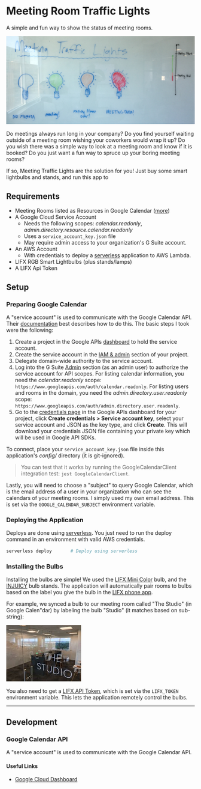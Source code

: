 # Meeting Room Traffic Lights

A simple and fun way to show the status of meeting rooms.

![Whiteboard Illustration](docs/images/meeting_lights_whiteboard.jpg)

Do meetings always run long in your company? Do you find yourself waiting outside of a meeting room wishing your coworkers would wrap it up? Do you wish there was a simple way to look at a meeting room and know if it is booked? Do you just want a fun way to spruce up your boring meeting rooms?

If so, Meeting Traffic Lights are the solution for you! Just buy some smart lightbulbs and stands, and run this app to 

## Requirements

- Meeting Rooms listed as Resources in Google Calendar ([more](https://support.google.com/a/answer/1686462))
- A Google Cloud Service Account 
    - Needs the following scopes: _calendar.readonly_, _admin.directory.resource.calendar.readonly_
    - Uses a `service_account_key.json` file
    - May require admin access to your organization's G Suite account.
- An AWS Account
    - With credentials to deploy a [serverless](https://serverless.com/) application to AWS Lambda.
- LIFX RGB Smart Lightbulbs (plus stands/lamps)
- A LIFX Api Token

## Setup

### Preparing Google Calendar

A "service account" is used to communicate with the Google Calendar API. Their [documentation](https://developers.google.com/identity/protocols/OAuth2ServiceAccount) best describes how to do this. The basic steps I took were the following:

1. Create a project in the Google APIs [dashboard](https://console.developers.google.com/apis/dashboard) to hold the service account.
1. Create the service account in the [IAM & admin](https://console.developers.google.com/iam-admin/serviceaccounts) section of your project.
1. Delegate domain-wide authority to the service account.
1. Log into the G Suite [Admin](http://admin.google.com/) section (as an admin user) to authorize the service account for API scopes. For listing calendar information, you need the _calendar.readonly_ scope: `https://www.googleapis.com/auth/calendar.readonly`. For listing users and rooms in the domain, you need the _admin.directory.user.readonly_ scope: `https://www.googleapis.com/auth/admin.directory.user.readonly`.
1. Go to the [credentials page](https://console.developers.google.com/apis/credentials) in the Google APIs dashboard for your project, click **Create credentials > Service account key**, select your service account and JSON as the key type, and click **Create**. This will download your credentials JSON file containing your private key which will be used in Google API SDKs.                                                                                                                                                                                                                                                                                                                                                                         

To connect, place your `service_account_key.json` file inside this application's _config/_ directory (it is git-ignored).

> You can test that it works by running the GoogleCalendarClient integration test: `jest GoogleCalendarClient`.

Lastly, you will need to choose a "subject" to query Google Calendar, which is the email address of a user in your organization who can see the calendars of your meeting rooms. I simply used my own email address. This is set via the `GOOGLE_CALENDAR_SUBJECT` environment variable.

### Deploying the Application

Deploys are done using [serverless](https://github.com/serverless/serverless). You just need to run the deploy command in an environment with valid AWS credentials.

```bash
serverless deploy       # Deploy using serverless
```

### Installing the Bulbs

Installing the bulbs are simple! We used the [LIFX Mini Color](https://www.lifx.com/collections/featured-products/products/lifx-mini-color-e26) bulb, and the [INJUICY](https://www.amazon.com/gp/product/B01FZKKTU0) bulb stands. The application will automatically pair rooms to bulbs based on the label you give the bulb in the [LIFX phone app](https://www.lifx.com/pages/go).

For example, we synced a bulb to our meeting room called "The Studio" (in Google Calen"dar) by labeling the bulb "Studio" (it matches based on sub-string):

![The Studio](./docs/images/studio_pic.jpg)

You also need to get a [LIFX API Token](https://api.developer.lifx.com/), which is set via the `LIFX_TOKEN` environment variable. This lets the application remotely control the bulbs.

---

## Development

### Google Calendar API
A "service account" is used to communicate with the Google Calendar API.

#### Useful Links
- [Google Cloud Dashboard](https://console.cloud.google.com/home/dashboard)

